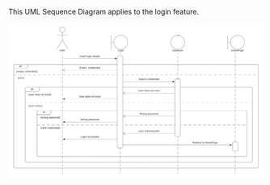 This UML Sequence Diagram applies to the login feature.

![image](uploads/d67045a858f62493b4657bfe1514be32/image.png)